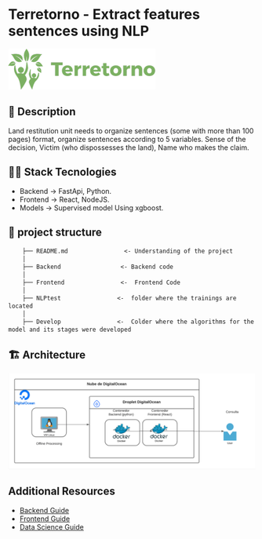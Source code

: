 # Terretorno - Extract features sentences using NLP
![image info](./docs/images/logo2.png)


## 📝 Description
Land restitution unit needs to organize sentences (some with more than 100 pages) format, organize sentences according to 5 variables. 
Sense of the decision, Victim (who dispossesses the land), Name who makes the claim. 


## 👩‍💻 Stack Tecnologies

- Backend -> FastApi, Python.
- Frontend -> React, NodeJS.
- Models -> Supervised model Using xgboost.

## 🎢 project structure

        ├── README.md                <- Understanding of the project
        │      
        ├── Backend                 <- Backend code
        │      
        ├── Frontend                <-  Frontend Code
        │
        ├── NLPtest                <-  folder where the trainings are located
        │
        ├── Develop                <-  Colder where the algorithms for the model and its stages were developed

## 🏗️ Architecture

![Architecture](./docs/images/archicture.png)

## Additional Resources
- [Backend Guide](./docs/back_guide.md)
- [Frontend Guide](./docs/front_guide.md)
- [Data Science Guide](./docs/data_guide.md)